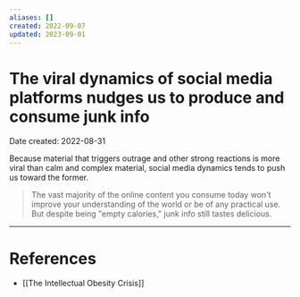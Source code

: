 ```yaml
---
aliases: []
created: 2022-09-07
updated: 2023-09-01
---
```


# The viral dynamics of social media platforms nudges us to produce and consume junk info
Date created: 2022-08-31

Because material that triggers outrage and other strong reactions is more viral than calm and complex material, social media dynamics tends to push us toward the former.

> The vast majority of the online content you consume today won't improve your understanding of the world or be of any practical use. But despite being "empty calories," junk info still tastes delicious.
---
# References
* [[The Intellectual Obesity Crisis]]